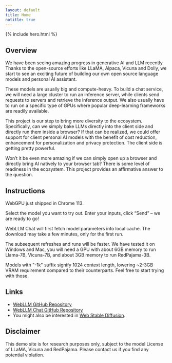 ```yaml
---
layout: default
title: Home
notitle: true
---
```


{% include hero.html %}

## Overview

We have been seeing amazing progress in generative AI and LLM recently. Thanks to the open-source efforts like LLaMA, Alpaca, Vicuna and Dolly, we start to see an exciting future of building our own open source language models and personal AI assistant.

These models are usually big and compute-heavy. To build a chat service, we will need a large cluster to run an inference server, while clients send requests to servers and retrieve the inference output. We also usually have to run on a specific type of GPUs where popular deep-learning frameworks are readily available.

This project is our step to bring more diversity to the ecosystem. Specifically, can we simply bake LLMs directly into the client side and directly run them inside a browser? If that can be realized, we could offer support for client personal AI models with the benefit of cost reduction, enhancement for personalization and privacy protection. The client side is getting pretty powerful.

Won’t it be even more amazing if we can simply open up a browser and directly bring AI natively to your browser tab? There is some level of readiness in the ecosystem. This project provides an affirmative answer to the question.

## Instructions

WebGPU just shipped in Chrome 113.

Select the model you want to try out. Enter your inputs, click “Send” – we are ready to go!

WebLLM Chat will first fetch model parameters into local cache. The download may take a few minutes, only for the first run.

The subsequent refreshes and runs will be faster. We have tested it on Windows and Mac, you will need a GPU with about 6GB memory to run Llama-7B, Vicuna-7B, and about 3GB memory to run RedPajama-3B.

Models with "-1k" suffix signify 1024 context length, lowering ~2-3GB VRAM requirement compared to their counterparts. Feel free to start trying with those.

## Links

- [WebLLM GitHub Repository](https://github.com/mlc-ai/web-llm)
- [WebLLM Chat GitHub Repository](https://github.com/mlc-ai/web-llm-chat)
- You might also be interested in [Web Stable Diffusion](https://websd.mlc.ai/).

## Disclaimer

This demo site is for research purposes only, subject to the model License of LLaMA, Vicuna and RedPajama. Please contact us if you find any potential violation.
